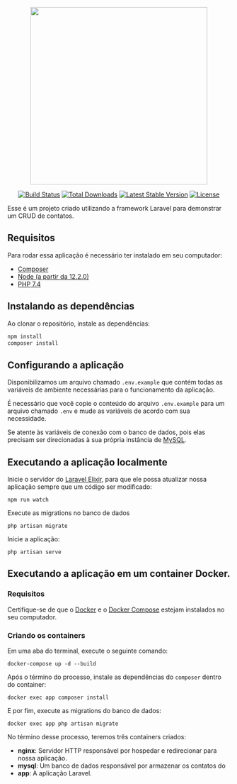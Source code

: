 <p align="center"><a href="https://laravel.com" target="_blank"><img src="https://raw.githubusercontent.com/laravel/art/master/logo-lockup/5%20SVG/2%20CMYK/1%20Full%20Color/laravel-logolockup-cmyk-red.svg" width="400"></a></p>

<p align="center">
<a href="https://travis-ci.org/laravel/framework"><img src="https://travis-ci.org/laravel/framework.svg" alt="Build Status"></a>
<a href="https://packagist.org/packages/laravel/framework"><img src="https://img.shields.io/packagist/dt/laravel/framework" alt="Total Downloads"></a>
<a href="https://packagist.org/packages/laravel/framework"><img src="https://img.shields.io/packagist/v/laravel/framework" alt="Latest Stable Version"></a>
<a href="https://packagist.org/packages/laravel/framework"><img src="https://img.shields.io/packagist/l/laravel/framework" alt="License"></a>
</p>

Esse é um projeto criado utilizando a framework Laravel para demonstrar um CRUD de contatos.

## Requisitos

Para rodar essa aplicação é necessário ter instalado em seu computador:
- [Composer](https://getcomposer.org/doc/00-intro.md)
- [Node (a partir da 12.2.0)](https://nodejs.org/en/)
- [PHP 7.4](https://www.php.net/)

## Instalando as dependências

Ao clonar o repositório, instale as dependências:

```sh
npm install
composer install
```

## Configurando a aplicação

Disponibilizamos um arquivo chamado `.env.example` que contém todas as variáveis de ambiente necessárias para o funcionamento da aplicação.

É necessário que você copie o conteúdo do arquivo `.env.example` para um arquivo chamado `.env` e mude as variáveis de acordo com sua necessidade.

Se atente às variáveis de conexão com o banco de dados, pois elas precisam ser direcionadas à sua própria instância de [MySQL](https://www.mysql.com/).

## Executando a aplicação localmente

Inicie o servidor do [Laravel Elixir](https://laravel.com/docs/5.3/elixir), para que ele possa atualizar nossa aplicação sempre que um código ser modificado:

```
npm run watch
```

Execute as migrations no banco de dados

```
php artisan migrate
```

Inicie a aplicação:

```
php artisan serve
```

## Executando a aplicação em um container Docker.

### Requisitos

Certifique-se de que o [Docker](https://docs.docker.com/engine/install/ubuntu) e o [Docker Compose](https://docs.docker.com/compose/install/) estejam instalados no seu computador.

### Criando os containers 

Em uma aba do terminal, execute o seguinte comando:

```
docker-compose up -d --build
```

Após o término do processo, instale as dependências do `composer` dentro do container:

```
docker exec app composer install
```

E por fim, execute as migrations do banco de dados:

```
docker exec app php artisan migrate
```

No término desse processo, teremos três containers criados:

- **nginx**: Servidor HTTP responsável por hospedar e redirecionar para nossa aplicação.
- **mysql**: Um banco de dados responsável por armazenar os contatos do
- **app**: A aplicação Laravel.

